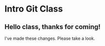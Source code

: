 # Intro Git Class

## Hello class, thanks for coming!

I've made these changes. Please take a look.
